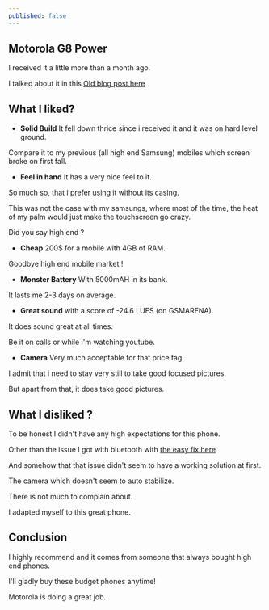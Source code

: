 ```yaml
---
published: false
---
```

## Motorola G8 Power

I received it a little more than a month ago.

I talked about it in this [Old blog post here](https://blog.codarren.com/Day29-Motorola_G8_power_first_impressions/)

## What I liked?
- **Solid Build** It fell down thrice since i received it and it was on hard level ground.

Compare it to my previous (all high end Samsung) mobiles which screen broke on first fall.

- **Feel in hand** It has a very nice feel to it.

So much so, that i prefer using it without its casing.

This was not the case with my samsungs, where most of the time, the heat of my palm would just make the touchscreen go crazy.

Did you say high end ?

- **Cheap** 200$ for a mobile with 4GB of RAM.

Goodbye high end mobile market !

- **Monster Battery** With 5000mAH in its bank.

It lasts me 2-3 days on average.

- **Great sound** with a score of -24.6 LUFS (on GSMARENA).

It does sound great at all times.

Be it on calls or while i'm watching youtube.

- **Camera** Very much acceptable for that price tag.

I admit that i need to stay very still to take good focused pictures.

But apart from that, it does take good pictures.

## What I disliked ?

To be honest I didn't have any high expectations for this phone.

Other than the issue I got with bluetooth with [the easy fix here](https://blog.codarren.com/Day34-Fixing_bluetooth_on_Motorola_G8_Power/)

And somehow that that issue didn't seem to have a working solution at first.

The camera which doesn't seem to auto stabilize.

There is not much to complain about.

I adapted myself to this great phone.

## Conclusion
I highly recommend and it comes from someone that always bought high end phones.

I'll gladly buy these budget phones anytime!

Motorola is doing a great job.